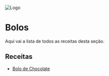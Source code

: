 
![Logo](https://scontent.fslz8-1.fna.fbcdn.net/v/t39.30808-6/313250288_576099024400003_5262540844827059040_n.jpg?_nc_cat=110&ccb=1-7&_nc_sid=a2f6c7&_nc_eui2=AeG-0zuFT3KxNqm9VTZG42FiUlXFvn98pWpSVcW-f3ylaougzV_4bJ--GjiiKl6qnvJ74VPpmA4muG6xaJ73lQ_i&_nc_ohc=HTJKFV2Tb8AAX_3Ms64&_nc_ht=scontent.fslz8-1.fna&oh=00_AfB_BEKwXR8SeDpYBga4KdftM3kCHpVzo3XnYz6IRM3ywA&oe=651E8DCF)


# Bolos

Aqui vai a lista de todos as receitas desta seção.




## Receitas

- [Bolo de Chocolate](https://github.com/Jorgeluisreis/livros-de-receitas/blob/main/pudims/bolo-de-chocolate.txt)

